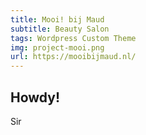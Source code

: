 ```yaml
---
title: Mooi! bij Maud
subtitle: Beauty Salon
tags: Wordpress Custom Theme
img: project-mooi.png
url: https://mooibijmaud.nl/
---
```


## Howdy!

Sir